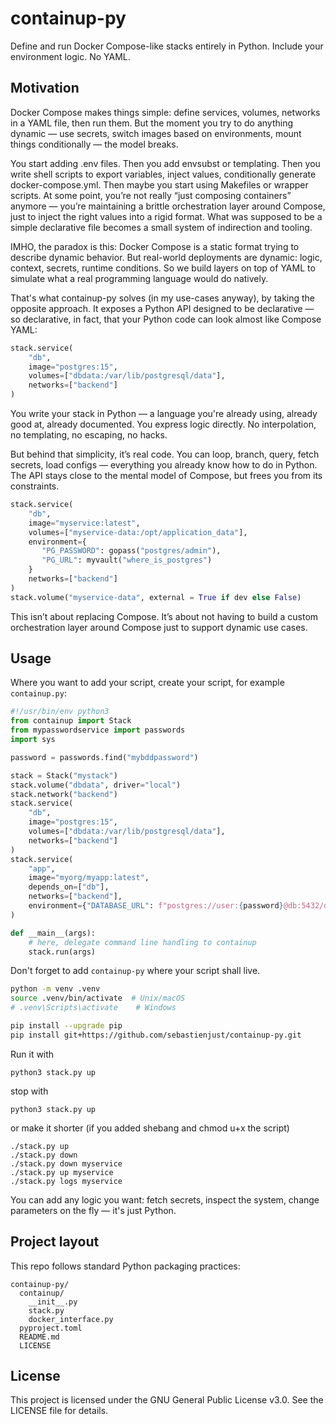 # containup-py

Define and run Docker Compose-like stacks entirely in Python. Include your environment logic. No YAML.

## Motivation

Docker Compose makes things simple: define services, volumes, networks in a YAML file, then run them. 
But the moment you try to do anything dynamic — use secrets, switch images based on environments, 
mount things conditionally — the model breaks.

You start adding .env files. Then you add envsubst or templating. Then you write shell scripts 
to export variables, inject values, conditionally generate docker-compose.yml. 
Then maybe you start using Makefiles or wrapper scripts. At some point, you’re not really “just 
composing containers” anymore — you’re maintaining a brittle orchestration layer around Compose,
just to inject the right values into a rigid format. What was supposed to be a simple declarative 
file becomes a small system of indirection and tooling.

IMHO, the paradox is this: Docker Compose is a static format trying to describe dynamic behavior. 
But real-world deployments are dynamic: logic, context, secrets, runtime conditions. 
So we build layers on top of YAML to simulate what a real programming language would do natively.

That's what containup-py solves (in my use-cases anyway), by taking the opposite approach. 
It exposes a Python API designed to be declarative — so declarative, in fact, that your Python code 
can look almost like Compose YAML:

```python
stack.service(
    "db",
    image="postgres:15",
    volumes=["dbdata:/var/lib/postgresql/data"],
    networks=["backend"]
)
```

You write your stack in Python — a language you're already using, already good at, already documented. 
You express logic directly. No interpolation, no templating, no escaping, no hacks. 

But behind that simplicity, it’s real code. You can loop, branch, query, fetch secrets, 
load configs — everything you already know how to do in Python. 
The API stays close to the mental model of Compose, but frees you from its constraints.

```python
stack.service(
    "db",
    image="myservice:latest",
    volumes=["myservice-data:/opt/application_data"],
    environment={
       "PG_PASSWORD": gopass("postgres/admin"),
       "PG_URL": myvault("where_is_postgres")
    }
    networks=["backend"]
)
stack.volume("myservice-data", external = True if dev else False)
```

This isn’t about replacing Compose. It’s about not having to build a custom orchestration layer around Compose just to support dynamic use cases.

## Usage

Where you want to add your script, create your script, for example `containup.py`: 

```python
#!/usr/bin/env python3
from containup import Stack
from mypasswordservice import passwords
import sys

password = passwords.find("mybddpassword")

stack = Stack("mystack")
stack.volume("dbdata", driver="local")
stack.network("backend")
stack.service(
    "db",
    image="postgres:15",
    volumes=["dbdata:/var/lib/postgresql/data"],
    networks=["backend"]
)
stack.service(
    "app",
    image="myorg/myapp:latest",
    depends_on=["db"],
    networks=["backend"],
    environment={"DATABASE_URL": f"postgres://user:{password}@db:5432/db"}
)

def __main__(args):
    # here, delegate command line handling to containup
    stack.run(args)
```

Don't forget to add `containup-py` where your script shall live. 

```bash
python -m venv .venv
source .venv/bin/activate  # Unix/macOS
# .venv\Scripts\activate    # Windows

pip install --upgrade pip
pip install git+https://github.com/sebastienjust/containup-py.git
```

Run it with 

```
python3 stack.py up
```

stop with 

```
python3 stack.py up
```

or make it shorter (if you added shebang and chmod u+x the script)

```
./stack.py up
./stack.py down
./stack.py down myservice
./stack.py up myservice
./stack.py logs myservice
```
You can add any logic you want: fetch secrets, inspect the system, change parameters on the fly — it's just Python.

## Project layout
This repo follows standard Python packaging practices:

```
containup-py/
  containup/
    __init__.py
    stack.py
    docker_interface.py
  pyproject.toml
  README.md
  LICENSE
```

## License
This project is licensed under the GNU General Public License v3.0.
See the LICENSE file for details.
